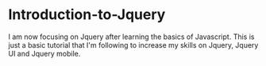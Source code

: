 # Introduction-to-Jquery
I am now focusing on Jquery after learning the basics of Javascript. This is just a basic tutorial that I'm following to increase my skills on Jquery, Jquery UI and Jquery mobile.
